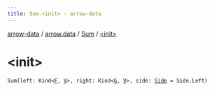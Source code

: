 ```yaml
---
title: Sum.<init> - arrow-data
---
```


[arrow-data](../../index.html) / [arrow.data](../index.html) / [Sum](index.html) / [&lt;init&gt;](./-init-.html)

# &lt;init&gt;

`Sum(left: Kind<`[`F`](index.html#F)`, `[`V`](index.html#V)`>, right: Kind<`[`G`](index.html#G)`, `[`V`](index.html#V)`>, side: `[`Side`](-side/index.html)` = Side.Left)`